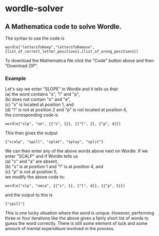 # wordle-solver
## A Mathematica code to solve Wordle. 


The syntax to use the code is

```
wordle["lettersToKeep","lettersToRemove",{list_of_correct_letter_positions},{list_of_wrong_positions}]
```

To download the Mathematica file click the "Code" button above and then "Download ZIP". 

### Example

Let's say we enter "SLOPE" in Wordle and it tells us that: \
(a) the word contains "s", "l" and "p", \
(b) does not contain "o" and "e", \
(c) "s" is located at position 1, and \
(d) "l" is not at position 2 and "p" is not located at position 4, \
the corresponding code is 

```
wordle["slp", "oe", {{"s", 1}}, {{"l", 2}, {"p", 4}}]
```
This then gives the output
```
{"scalp", "spill", "splat", "splay", "split"}
```
We can then enter any of the above words above next on Wordle. If we enter "SCALP" and if Wordle tells us \
(a) "c" and "a" are absent, \
(b) "s" is at position 1 and "l" is at position 4, and \
(c) "p" is not at position 5, \
we modify the above code to:
```
wordle["slp", "oeca", {{"s", 1}, {"l", 4}}, {{"p", 5}}]
```
and the output to this is
```
{"spill"}
```
This is one lucky situation where the word is unique. However, performing three or four iterations like the above gives a fairly short list of words to guess the word correctly. There is still some element of luck and some amount of mental expenditure involved in the process. 
